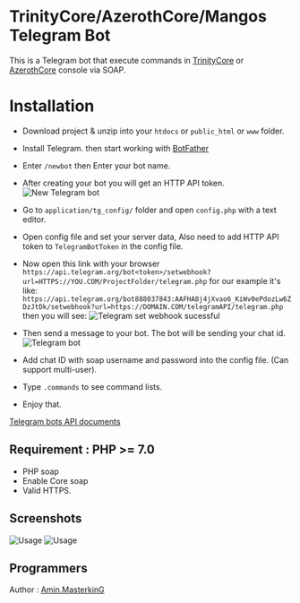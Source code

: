 # TrinityCore/AzerothCore/Mangos Telegram Bot

This is a Telegram bot that execute commands in [TrinityCore](https:/trinitycore.org) or [AzerothCore](http://www.azerothcore.org/) console via SOAP.

# Installation

 - Download project & unzip into your `htdocs` or `public_html` or `www` folder.
 - Install Telegram. then start working with [BotFather](https://telegram.me/BotFather "BotFather")
 - Enter `/newbot` then Enter your bot name.
 - After creating your bot you will get an HTTP API token.
 ![New Telegram bot](https://raw.githubusercontent.com/masterking32/wow-telegram/master/screenshots/1.jpg)
 
 - Go to `application/tg_config/` folder and open `config.php` with a text editor.
 - Open config file and set your server data, Also need to add HTTP API token to `TelegramBotToken` in the config file.
 - Now open this link with your browser `https://api.telegram.org/bot<token>/setwebhook?url=HTTPS://YOU.COM/ProjectFolder/telegram.php`  for our example it's like: `https://api.telegram.org/bot888037843:AAFHA8j4jXvao6_KiWv0ePdozLw6ZDzJtDk/setwebhook?url=https://DOMAIN.COM/telegramAPI/telegram.php` then you will see: 
 ![Telegram set webhook sucessful](https://raw.githubusercontent.com/masterking32/wow-telegram/master/screenshots/2.jpg)
 
 - Then send a message to your bot. The bot will be sending your chat id. 
 ![Telegram bot](https://raw.githubusercontent.com/masterking32/wow-telegram/master/screenshots/3.jpg)
 
 - Add chat ID with soap username and password into the config file. (Can support multi-user).
 - Type `.commands` to see command lists.
 - Enjoy that.
 
 [Telegram bots API documents](https://core.telegram.org/bots/api "Telegram bots API documents")
 

## Requirement : PHP >= 7.0
- PHP soap
- Enable Core soap
- Valid HTTPS.


## Screenshots

![Usage](https://raw.githubusercontent.com/masterking32/wow-telegram/master/screenshots/4.jpg)
![Usage](https://raw.githubusercontent.com/masterking32/wow-telegram/master/screenshots/5.jpg)

## Programmers

Author : [Amin.MasterkinG](https://masterking32.com)
